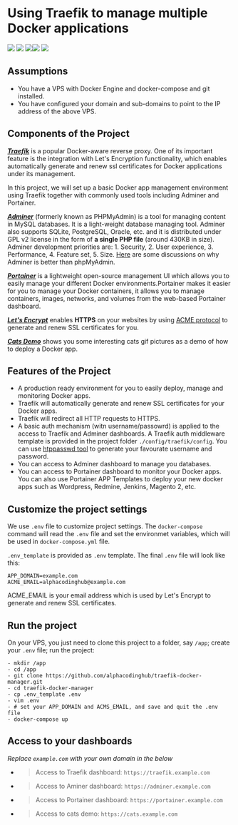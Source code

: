 # Using Traefik to manage multiple Docker applications

<a href="https://github.com/alphacodinghub/v2ray-docker/"><img src="https://img.shields.io/badge/Docker-v2ray-4BC51D.svg?style=flat"></a>
![](https://img.shields.io/badge/language-Web-orange.svg)
![](https://img.shields.io/badge/platform-Docker-lightgrey.svg)[![](https://img.shields.io/badge/Traefik-v2.x-blue.svg)](https://containo.us/traefik/)
![](https://img.shields.io/badge/license-MIT-000000.svg)

## Assumptions

- You have a VPS with Docker Engine and docker-compose and git installed.
- You have configured your domain and sub-domains to point to the IP address of the above VPS.

## Components of the Project

[**_Traefik_**](https://traefik.io) is a popular Docker-aware reverse proxy. One of its important feature is the integration with Let's Encryption functionality, which enables automatically generate and renew ssl certificates for Docker applications under its management.

In this project, we will set up a basic Docker app management environment using Traefik together with commonly used tools including Adminer and Portainer.

[**_Adminer_**](https://www.adminer.org/) (formerly known as PHPMyAdmin) is a tool for managing content in MySQL databases. It is a light-weight database managing tool. Adminer also supports SQLite, PostgreSQL, Oracle, etc. and it is distributed under GPL v2 license in the form of **a single PHP file** (around 430KB in size). Adminer development priorities are: 1. Security, 2. User experience, 3. Performance, 4. Feature set, 5. Size. [Here](https://www.adminer.org/en/phpmyadmin/) are some discussions on why Adminer is better than phpMyAdmin.

[**_Portainer_**](https://www.portainer.io/) is a lightweight open-source management UI which allows you to easily manage your different Docker environments.Portainer makes it easier for you to manage your Docker containers, it allows you to manage containers, images, networks, and volumes from the web-based Portainer dashboard.

[**_Let's Encrypt_**](https://letsencrypt.org/) enables **HTTPS** on your websites by using [ACME protocol](https://tools.ietf.org/html/rfc8555) to generate and renew SSL certificates for you.

[**_Cats Demo_**](https://hub.docker.com/r/mikesir87/cats) shows you some interesting cats gif pictures as a demo of how to deploy a Docker app.

## Features of the Project

- A production ready environment for you to easily deploy, manage and monitoring Docker apps.
- Traefik will automatically generate and renew SSL certificates for your Docker apps.
- Traefik will redirect all HTTP requests to HTTPS.
- A basic auth mechanism (witn username/passowrd) is applied to the access to Traefik and Adminer dashboards. A Traefik auth middleware template is provided in the project folder `./config/traefik/config`. You can use [htppasswd tool](https://hostingcanada.org/htpasswd-generator/) to generate your favourate username and password.
- You can access to Adminer dashboard to manage you databases.
- You can access to Portainer dashboard to monitor your Docker apps. You can also use Portainer APP Templates to deploy your new docker apps such as Wordpress, Redmine, Jenkins, Magento 2, etc.

## Customize the project settings

We use `.env` file to customize project settings. The `docker-compose` command will read the `.env` file and set the environmet variables, which will be used in `docker-compose.yml` file.

`.env_template` is provided as `.env` template. The final `.env` file will look like this:

```
APP_DOMAIN=example.com
ACME_EMAIL=alphacodinghub@example.com
```

ACME_EMAIL is your email address which is used by Let's Encrypt to generate and renew SSL certificates.

## Run the project

On your VPS, you just need to clone this project to a folder, say `/app`; create your `.env` file; run the project:

```
- mkdir /app
- cd /app
- git clone https://github.com/alphacodinghub/traefik-docker-manager.git
- cd traefik-docker-manager
- cp .env_template .env
- vim .env
- # set your APP_DOMAIN and ACMS_EMAIL, and save and quit the .env file
- docker-compose up
```

## Access to your dashboards

_Replace `example.com` with your own domain in the below_

- > Access to Traefik dashboard: `https://traefik.example.com`
- > Access to Aminer dashboard: `https://adminer.example.com`
- > Access to Portainer dashboard: `https://portainer.example.com`
- > Access to cats demo: `https://cats.example.com`
